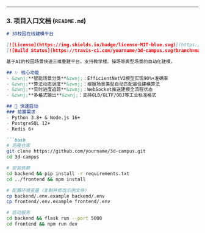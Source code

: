 
---

### 3. 项目入口文档 (`README.md`)
```markdown
# 3D校园在线建模平台

[![License](https://img.shields.io/badge/license-MIT-blue.svg)](https://opensource.org/licenses/MIT)
[![Build Status](https://travis-ci.com/yourname/3d-campus.svg?branch=main)](https://travis-ci.com/yourname/3d-campus)

基于AI的校园场景快速三维重建平台，支持教学楼、操场等典型场景的自动化建模。

## ✨ 核心功能
- &zwnj;**智能场景分类**&zwnj;：EfficientNetV2模型实现90%+准确率
- &zwnj;**算法动态调度**&zwnj;：根据场景类型自动匹配最佳建模算法
- &zwnj;**实时进度追踪**&zwnj;：WebSocket推送建模全流程状态
- &zwnj;**多格式输出**&zwnj;：支持GLB/GLTF/OBJ等工业标准格式

## 🚀 快速启动
### 前置需求
- Python 3.8+ & Node.js 16+
- PostgreSQL 12+
- Redis 6+

```bash
# 克隆仓库
git clone https://github.com/yourname/3d-campus.git
cd 3d-campus

# 安装依赖
cd backend && pip install -r requirements.txt
cd ../frontend && npm install

# 配置环境变量（复制并修改示例文件）
cp backend/.env.example backend/.env
cp frontend/.env.example frontend/.env

# 启动服务
cd backend && flask run --port 5000
cd frontend && npm run dev
